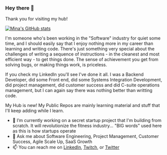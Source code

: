 ### Hey there 👋
Thank you for visiting my hub!

[![Mina's GitHub stats](https://github-readme-stats.vercel.app/api?username=minashawky&count_private=true)](https://github.com/anuraghazra/github-readme-stats)


I'm someone who's been working in the "Software" industry for quiet some time, and I should easily say that I enjoy nothing more in my career than learning and writing code. There's just something very special about the challenges of writing a sequence of instructions - in the cleanest and most efficient way - to get things done. The sense of achievement you get from solving bugs, or making things work, is priceless.

If you check my LinkedIn you'll see I've done it all. I was a Backend Developer, did some Front end, did some Systems Integration Development, did project management, did customer success and did C-suite operations management, but I can again say there was nothing better than writting code.

My Hub is new! My Public Repos are mainly learning material and stuff that I'll keep adding while I learn.

- 🔭 I’m currently working on a secret startup project that I'm building from scratch. It will revolutionize the fitness industry... "BIG words" used here as this is how startups operate
- 💬 Ask me about Software Engineering, Project Management, Customer Success, Agile Scale Up, SaaS Growth
- 📫 You can reach me on [LinkedIn](https://www.linkedin.com/in/minashawky/), [Twitch](https://www.twitch.tv/gameranddad), or [Twitter](https://twitter.com/minashawky)


<!--
**minashawky/minashawky** is a ✨ _special_ ✨ repository because its `README.md` (this file) appears on your GitHub profile.

Here are some ideas to get you started:

- 🔭 I’m currently working on ...
- 🌱 I’m currently learning ...
- 👯 I’m looking to collaborate on ...
- 🤔 I’m looking for help with ...
- 💬 Ask me about ...
- 📫 How to reach me: ...
- 😄 Pronouns: ...
- ⚡ Fun fact: ...
-->
